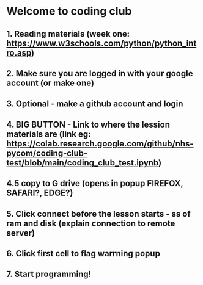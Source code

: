 # Welcome to coding club

## 1. Reading materials (week one: https://www.w3schools.com/python/python_intro.asp)

## 2. Make sure you are logged in with your google account (or make one)

## 3. Optional - make a github account and login

## 4. BIG BUTTON - Link to where the lession materials are (link eg: https://colab.research.google.com/github/nhs-pycom/coding-club-test/blob/main/coding_club_test.ipynb)

## 4.5 copy to G drive (opens in popup FIREFOX, SAFARI?, EDGE?)

## 5. Click connect before the lesson starts - ss of ram and disk (explain connection to remote server)

## 6. Click first cell to flag warrning popup

## 7. Start programming!
